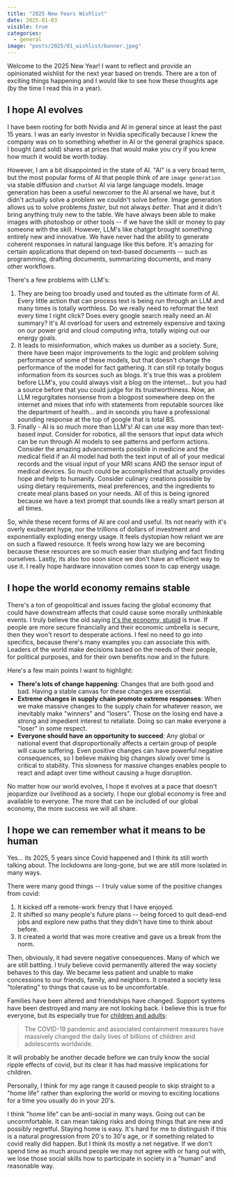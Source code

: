 ```yaml
---
title: "2025 New Years Wishlist"
date: 2025-01-03
visible: true
categories:
  - general
image: "posts/2025/01_wishlist/banner.jpeg"
---
```


Welcome to the 2025 New Year! I want to reflect and provide an opinionated wishlist for the next year based on trends. There are a ton of exciting things happening and I would like to see how these thoughts age (by the time I read this in a year).

## I hope AI evolves

I have been rooting for both Nvidia and AI in general since at least the past 15 years. I was an early investor in Nvidia specifically because I knew the company was on to something whether in AI or the general graphics space. I bought (and sold) shares at prices that would make you cry if you knew how much it would be worth today.

However, I am a bit disappointed in the state of AI. "AI" is a very broad term, but the most popular forms of AI that people think of are `image generation` via stable diffusion and `chatbot` AI via large language models. Image generation has been a useful newcomer to the AI arsenal we have, but it didn't actually solve a problem we couldn't solve before. Image generation allows us to solve problems *faster*, but not always *better*. That and it didn't bring anything truly new to the table. We have always been able to make images with photoshop or other tools -- if we have the skill or money to pay someone with the skill. However, LLM's like chatgpt brought something entirely new and innovative. We have never had the ability to generate coherent responses in natural language like this before. It's amazing for certain applications that depend on text-based documents -- such as programming, drafting documents, summarizing documents, and many other workflows.

There's a few problems with LLM's:

  1. They are being too broadly used and touted as the ultimate form of AI. Every little action that can process text is being run through an LLM and many times is totally worthless. Do we really need to reformat the text every time I right click? Does every google search really need an AI summary? It's AI overload for users and extremely expensive and taxing on our power grid and cloud computing infra, totally wiping out our energy goals.
  2. It leads to misinformation, which makes us dumber as a society. Sure, there have been major improvements to the logic and problem solving performance of some of these models, but that doesn't change the performance of the model for fact gathering. It can still rip totally bogus information from its sources such as blogs. It's true this was a problem before LLM's, you could always visit a blog on the internet... but you had a source before that you could judge for its trustworthiness. Now, an LLM regurgitates nonsense from a blogpost somewhere deep on the internet and mixes that info with statements from reputable sources like the department of health... and in seconds you have a professional sounding response at the top of google that is total BS.
  3. Finally - AI is so much more than LLM's! AI can use way more than text-based input. Consider for robotics, all the sensors that input data which can be run through AI models to see patterns and perform actions. Consider the amazing advancements possible in medicine and the medical field if an AI model had both the text input of all of your medical records and the visual input of your MRI scans AND the sensor input of medical devices. So much could be accomplished that actually provides hope and help to humanity. Consider culinary creations possible by using dietary requirements, meal preferences, and the ingredients to create meal plans based on your needs. All of this is being ignored because we have a text prompt that sounds like a really smart person at all times.

So, while these recent forms of AI are cool and useful. Its not nearly with it's overly exuberant hype, nor the trillions of dollars of investment and exponentially exploding energy usage. It feels dystopian how reliant we are on such a flawed resource. It feels wrong how lazy we are becoming because these resources are so much easier than studying and fact finding ourselves. Lastly, its also too soon since we don't have an efficient way to use it. I really hope hardware innovation comes soon to cap energy usage.

## I hope the world economy remains stable

There's a ton of geopolitical and issues facing the global economy that could have downstream affects that could cause some morally unthinkable events. I truly believe the old saying [it's the economy, stupid](https://en.wikipedia.org/wiki/It%27s_the_economy,_stupid) is true. If people are more secure financially and their economic umbrella is secure, then they won't resort to desperate actions. I feel no need to go into specifics, because there's many examples you can associate this with. Leaders of the world make decisions based on the needs of their people, for political purposes, and for their own benefits now and in the future.

Here's a few main points I want to highlight:

  - **There's lots of change happening**: Changes that are both good and bad. Having a stable canvas for these changes are essential.
  - **Extreme changes in supply chain promote extreme responses**: When we make massive changes to the supply chain for whatever reason, we inevitably make "winners" and "losers". Those on the losing end have a strong and impedient interest to retaliate. Doing so can make everyone a "loser" in some respect.
  - **Everyone should have an opportunity to succeed**: Any global or national event that disproportionally affects a certain group of people will cause suffering. Even positive changes can have powerful negative consequences, so I believe making big changes slowly over time is critical to stability. This slowness for massive changes enables people to react and adapt over time without causing a huge disruption.

No matter how our world evolves, I hope it evolves at a pace that doesn't jeopardize our livelihood as a society. I hope our global economy is free and available to everyone. The more that can be included of our global economy, the more success we will all share.

## I hope we can remember what it means to be human

Yes... its 2025, 5 years since Covid happened and I think its still worth talking about. The lockdowns are long-gone, but we are still more isolated in many ways.

There were many good things -- I truly value some of the positive changes from covid:

  1. It kicked off a remote-work frenzy that I have enjoyed.
  2. It shifted so many people's future plans -- being forced to quit dead-end jobs and explore new paths that they didn't have time to think about before.
  3. It created a world that was more creative and gave us a break from the norm.

Then, obviously, it had severe negative consequences. Many of which we are still battling. I truly believe covid permanently altered the way society behaves to this day. We became less patient and unable to make concessions to our friends, family, and neighbors. It created a society less "tolerating" to things that cause us to be uncomfortable.

Families have been altered and friendships have changed. Support systems have been destroyed and many are not looking back. I believe this is true for everyone, but its especially true for [children and adults](https://link.springer.com/article/10.1007/s00787-023-02206-8):

> The COVID-19 pandemic and associated containment measures have massively changed the daily lives of billions of children and adolescents worldwide.

It will probably be another decade before we can truly know the social ripple effects of covid, but its clear it has had massive implications for children.

Personally, I think for my age range it caused people to skip straight to a "home life" rather than exploring the world or moving to exciting locations for a time you usually do in your 20's.

I think "home life" can be anti-social in many ways. Going out can be uncormfortable. It can mean taking risks and doing things that are new and possibly regretful. Staying home is easy. It's hard for me to distinguish if this is a natural progression from 20's to 30's age, or if something related to covid really did happen. But I think its mostly a net negative. If we don't spend time as much around people we may not agree with or hang out with, we lose those social skills how to participate in society in a "human" and reasonable way.